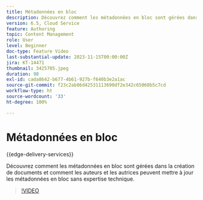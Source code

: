 ```yaml
---
title: Métadonnées en bloc
description: Découvrez comment les métadonnées en bloc sont gérées dans la création de documents.
version: 6.5, Cloud Service
feature: Authoring
topic: Content Management
role: User
level: Beginner
doc-type: Feature Video
last-substantial-update: 2023-11-15T00:00:00Z
jira: KT-14471
thumbnail: 3425705.jpeg
duration: 98
exl-id: cada8642-b677-4b61-927b-f640b3e2a1ac
source-git-commit: f23c2ab86d42531113690df2e342c65060b5c7cd
workflow-type: ht
source-wordcount: '33'
ht-degree: 100%

---
```


# Métadonnées en bloc

{{edge-delivery-services}}

Découvrez comment les métadonnées en bloc sont gérées dans la création de documents et comment les auteurs et les autrices peuvent mettre à jour les métadonnées en bloc sans expertise technique.

>[!VIDEO](https://video.tv.adobe.com/v/3425705/?learn=on)
